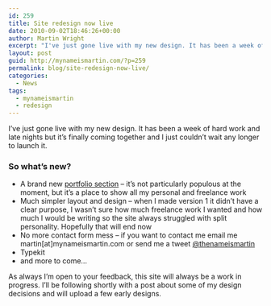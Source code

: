 ```yaml
---
id: 259
title: Site redesign now live
date: 2010-09-02T18:46:26+00:00
author: Martin Wright
excerpt: "I've just gone live with my new design. It has been a week of hard work and late nights but it's finally coming together and I just couldn't wait any longer to launch it."
layout: post
guid: http://mynameismartin.com/?p=259
permalink: blog/site-redesign-now-live/
categories:
  - News
tags:
  - mynameismartin
  - redesign
---
```

I&#8217;ve just gone live with my new design. It has been a week of hard work and late nights but it&#8217;s finally coming together and I just couldn&#8217;t wait any longer to launch it.

### So what&#8217;s new?

  * A brand new [portfolio section](http://mynameismartin.com/portfolio) &#8211; it&#8217;s not particularly populous at the moment, but it&#8217;s a place to show all my personal and freelance work
  * Much simpler layout and design &#8211; when I made version 1 it didn&#8217;t have a clear purpose, I wasn&#8217;t sure how much freelance work I wanted and how much I would be writing so the site always struggled with split personality. Hopefully that will end now
  * No more contact form mess &#8211; if you want to contact me email me martin[at]mynameismartin.com or send me a tweet [@thenameismartin](http://twitter.com/thenameismartin)
  * Typekit
  * and more to come&#8230;

As always I&#8217;m open to your feedback, this site will always be a work in progress. I&#8217;ll be following shortly with a post about some of my design decisions and will upload a few early designs.